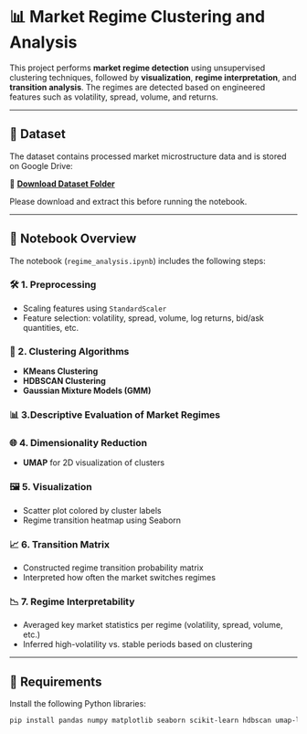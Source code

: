 # 📊 Market Regime Clustering and Analysis

This project performs **market regime detection** using unsupervised clustering techniques, followed by **visualization**, **regime interpretation**, and **transition analysis**. The regimes are detected based on engineered features such as volatility, spread, volume, and returns.

---

## 📁 Dataset

The dataset contains processed market microstructure data and is stored on Google Drive:

🔗 **[Download Dataset Folder](https://drive.google.com/drive/folders/1gFLwPLTE0nUN-MHoOn5u_1yrlbpI3Fst?usp=sharing)**

Please download and extract this before running the notebook.

---

## 📘 Notebook Overview

The notebook (`regime_analysis.ipynb`) includes the following steps:

### 🛠️ 1. Preprocessing
- Scaling features using `StandardScaler`
- Feature selection: volatility, spread, volume, log returns, bid/ask quantities, etc.

### 🧠 2. Clustering Algorithms
- **KMeans Clustering**
- **HDBSCAN Clustering**
- **Gaussian Mixture Models (GMM)**

### 📊 3.Descriptive Evaluation of Market Regimes

### 🌐 4. Dimensionality Reduction
- **UMAP** for 2D visualization of clusters

### 🖼️ 5. Visualization
- Scatter plot colored by cluster labels
- Regime transition heatmap using Seaborn

### 📈 6. Transition Matrix
- Constructed regime transition probability matrix
- Interpreted how often the market switches regimes

### 📉 7. Regime Interpretability
- Averaged key market statistics per regime (volatility, spread, volume, etc.)
- Inferred high-volatility vs. stable periods based on clustering

---

## 🔧 Requirements

Install the following Python libraries:

```bash
pip install pandas numpy matplotlib seaborn scikit-learn hdbscan umap-learn
